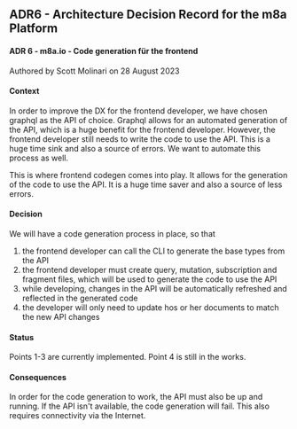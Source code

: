 ## ADR6 - Architecture Decision Record for the m8a Platform


#### **ADR 6 - m8a.io - Code generation für the frontend**

Authored by Scott Molinari on 28 August 2023

#### Context

In order to improve the DX for the frontend developer, we have chosen graphql as the API of choice. Graphql allows for an automated generation of the API, which is a huge benefit for the frontend developer. However, the frontend developer still needs to write the code to use the API. This is a huge time sink and also a source of errors. We want to automate this process as well.

This is where frontend codegen comes into play. It allows for the generation of the code to use the API. It is a huge time saver and also a source of less errors.

#### Decision

We will have a code generation process in place, so that 

1. the frontend developer can call the CLI to generate the base types from the API
2. the frontend developer must create query, mutation, subscription and fragment files, which will be used to generate the code to use the API
3. while developing, changes in the API will be automatically refreshed and reflected in the generated code
4. the developer will only need to update hos or her documents to match the new API changes


#### Status

Points 1-3 are currently implemented. Point 4 is still in the works.

#### Consequences

In order for the code generation to work, the API must also be up and running. If the API isn't available, the code generation will fail. This also requires connectivity via the Internet. 
